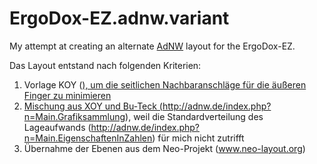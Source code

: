 # ErgoDox-EZ.adnw.variant

My attempt at creating an alternate <a href="http://www.adnw.de">AdNW</a> layout for the ErgoDox-EZ.

Das Layout entstand nach folgenden Kriterien:
1. Vorlage KOY (<a href="http://adnw.de/index.php?n=Main.SeitlicheNachbaranschl%C3%A4ge">), um die seitlichen Nachbaranschläge für die äußeren Finger zu minimieren
2. Mischung aus XOY und Bu-Teck (http://adnw.de/index.php?n=Main.Grafiksammlung), weil die Standardverteilung des Lageaufwands (http://adnw.de/index.php?n=Main.EigenschaftenInZahlen) für mich nicht zutrifft
3. Übernahme der Ebenen aus dem Neo-Projekt (www.neo-layout.org)
